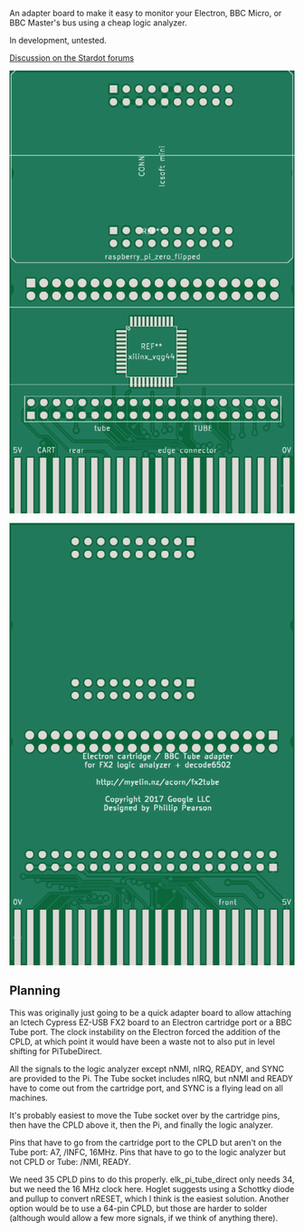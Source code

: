 An adapter board to make it easy to monitor your Electron, BBC Micro, or BBC
Master's bus using a cheap logic analyzer.

In development, untested.

[Discussion on the Stardot forums](http://stardot.org.uk/forums/viewtopic.php?f=3&t=13882&p=186574#p186574)

![PCB front](pcb/pcb-front.png)

![PCB back](pcb/pcb-back.png)

Planning
--------

This was originally just going to be a quick adapter board to allow attaching an
lctech Cypress EZ-USB FX2 board to an Electron cartridge port or a BBC Tube
port.  The clock instability on the Electron forced the addition of the CPLD, at
which point it would have been a waste not to also put in level shifting for
PiTubeDirect.

All the signals to the logic analyzer except nNMI, nIRQ, READY, and SYNC are
provided to the Pi.  The Tube socket includes nIRQ, but nNMI and READY have to
come out from the cartridge port, and SYNC is a flying lead on all machines.

It's probably easiest to move the Tube socket over by the cartridge pins, then
have the CPLD above it, then the Pi, and finally the logic analyzer.

Pins that have to go from the cartridge port to the CPLD but aren't on the Tube
port: A7, /INFC, 16MHz.  Pins that have to go to the logic analyzer but not CPLD
or Tube: /NMI, READY.

We need 35 CPLD pins to do this properly.  elk_pi_tube_direct only needs 34, but
we need the 16 MHz clock here.  Hoglet suggests using a Schottky diode and
pullup to convert nRESET, which I think is the easiest solution.  Another option
would be to use a 64-pin CPLD, but those are harder to solder (although would
allow a few more signals, if we think of anything there).
